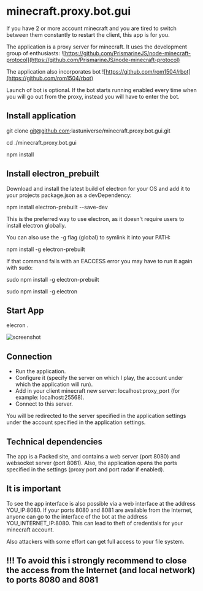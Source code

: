 # minecraft.proxy.bot.gui

If you have 2 or more account minecraft and you are tired to switch between them constantly to restart the client, this app is for you. 

The application is a proxy server for minecraft. It uses the development group of enthusiasts: ![https://github.com/PrismarineJS/node-minecraft-protocol](https://github.com/PrismarineJS/node-minecraft-protocol)

The application also incorporates bot ![https://github.com/rom1504/rbot](https://github.com/rom1504/rbot)

Launch of bot is optional. If the bot starts running enabled every time when you will go out from the proxy, instead you will have to enter the bot.


## Install application

git clone git@github.com:lastuniverse/minecraft.proxy.bot.gui.git

cd ./minecraft.proxy.bot.gui

npm install


## Install electron_prebuilt

Download and install the latest build of electron for your OS and add it to your projects package.json as a devDependency:

npm install electron-prebuilt --save-dev

This is the preferred way to use electron, as it doesn't require users to install electron globally.

You can also use the -g flag (global) to symlink it into your PATH:

npm install -g electron-prebuilt

If that command fails with an EACCESS error you may have to run it again with sudo:

sudo npm install -g electron-prebuilt

sudo npm install -g electron


## Start App

elecron .

![screenshot](https://img-fotki.yandex.ru/get/68946/196117532.1/0_13090b_c4fc4dbf_orig.png)


## Connection

 * Run the application.
 * Configure it (specify the server on which I play, the account under which the application will run).
 * Add in your client minecraft new server: localhost:proxy_port (for example: localhost:25568).
 * Connect to this server.

You will be redirected to the server specified in the application settings under the account specified in the application settings.

## Technical dependencies

The app is a Packed site, and contains a web server (port 8080) and websocket server (port 8081). Also, the application opens the ports specified in the settings (proxy port and port radar if enabled).

## It is important

To see the app interface is also possible via a web interface at the address YOU_IP:8080. If your ports 8080 and 8081 are available from the Internet, anyone can go to the interface of the bot at the address YOU_INTERNET_IP:8080. This can lead to theft of credentials for your minecraft account.

Also attackers with some effort can get full access to your file system. 

## !!! To avoid this i strongly recommend to close the access from the Internet (and local network) to ports 8080 and 8081
